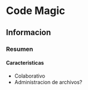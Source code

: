 <h1>Code Magic</h1>

<h2>Informacion</h2>
<h3>Resumen</h3>
<h4>Caracteristicas</h4>
<ul>
    <li>Colaborativo</li>
    <li>Administracion de archivos?</li>
</ul>